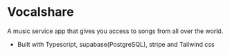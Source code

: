 
# Vocalshare
A music service app that gives you access to songs from all over the world.
- Built with Typescript, supabase(PostgreSQL), stripe and Tailwind css
